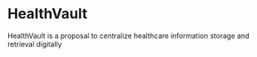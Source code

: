 # HealthVault
HealthVault is a proposal to centralize healthcare information storage and retrieval digitally
